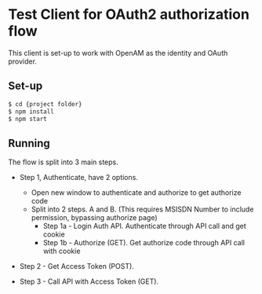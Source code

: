 # Test Client for OAuth2 authorization flow
This client is set-up to work with OpenAM as the identity and OAuth provider.


## Set-up

```sh
$ cd {project folder}
$ npm install
$ npm start
```


## Running
The flow is split into 3 main steps.
 - Step 1, Authenticate, have 2 options.
    - Open new window to authenticate and authorize to get authorize code
    - Split into 2 steps. A and B. (This requires MSISDN Number to include permission, bypassing authorize page)
        - Step 1a - Login Auth API. Authenticate through API call and get cookie
        - Step 1b - Authorize (GET). Get authorize code through API call with cookie

 - Step 2 - Get Access Token (POST).
 - Step 3 - Call API with Access Token (GET).
